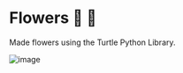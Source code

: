# Flowers 🌼 🌱 

Made flowers using the Turtle Python Library.

![image](https://user-images.githubusercontent.com/55750079/222921741-e88c01bb-3a28-4aa6-b98b-28e085c9fe25.png)
